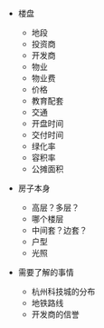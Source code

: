 * 楼盘
  * 地段
  * 投资商
  * 开发商
  * 物业
  * 物业费
  * 价格
  * 教育配套
  * 交通
  * 开盘时间
  * 交付时间
  * 绿化率
  * 容积率
  * 公摊面积

* 房子本身
  * 高层？多层？
  * 哪个楼层
  * 中间套？边套？
  * 户型
  * 光照


* 需要了解的事情
  * 杭州科技城的分布
  * 地铁路线
  * 开发商的信誉

